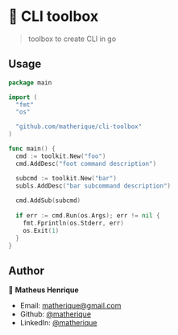 # 🧰 CLI toolbox

 > toolbox to create CLI in go

## Usage 

```go 
package main

import (
  "fmt"
  "os"

  "github.com/matherique/cli-toolbox"
)

func main() {
  cmd := toolkit.New("foo")
  cmd.AddDesc("foot command description")

  subcmd := toolkit.New("bar")
  subls.AddDesc("bar subcommand description")
  
  cmd.AddSub(subcmd)
  
  if err := cmd.Run(os.Args); err != nil {
    fmt.Fprintln(os.Stderr, err)
    os.Exit(1)
  }
} 

```

## Author

👤 **Matheus Henrique**

- Email: matherique@gmail.com
- Github: [@matherique](https://github.com/matherique)
- LinkedIn: [@matherique](https://linkedin.com/in/matherique)


